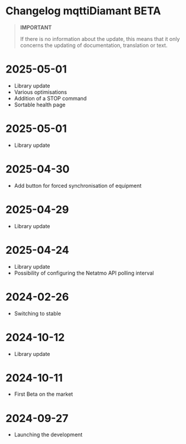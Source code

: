# Changelog mqttiDiamant BETA

>**IMPORTANT**
>
>If there is no information about the update, this means that it only concerns the updating of documentation, translation or text.

# 2025-05-01
- Library update
- Various optimisations
- Addition of a STOP command
- Sortable health page

# 2025-05-01
- Library update

# 2025-04-30
- Add button for forced synchronisation of equipment

# 2025-04-29
- Library update

# 2025-04-24
- Library update
- Possibility of configuring the Netatmo API polling interval

# 2024-02-26
- Switching to stable

# 2024-10-12
- Library update

# 2024-10-11
- First Beta on the market

# 2024-09-27
- Launching the development